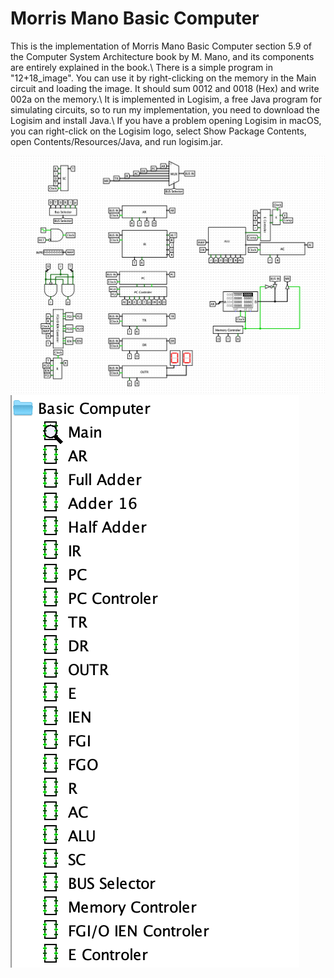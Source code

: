 # Morris Mano Basic Computer

This is the implementation of Morris Mano Basic Computer section 5.9 of the Computer System Architecture book by M. Mano, and its components are entirely explained in the book.\\
There is a simple program in "12+18_image". You can use it by right-clicking on the memory in the Main circuit and loading the image. It should sum 0012 and 0018 (Hex) and write 002a on the memory.\\
It is implemented in Logisim, a free Java program for simulating circuits, so to run my implementation, you need to download the Logisim and install Java.\\
If you have a problem opening Logisim in macOS, you can right-click on the Logisim logo, select Show Package Contents, open Contents/Resources/Java, and run logisim.jar.

![screenshots](./MainCircuit.png)
![screenshots](./ImplementedCircuits.png)
